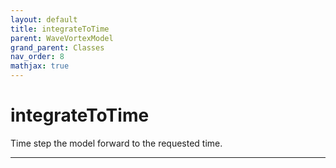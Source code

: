 ```yaml
---
layout: default
title: integrateToTime
parent: WaveVortexModel
grand_parent: Classes
nav_order: 8
mathjax: true
---
```


#  integrateToTime

Time step the model forward to the requested time.


---

